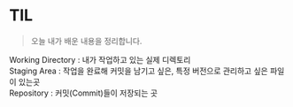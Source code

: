 # TIL
> 오늘 내가 배운 내용을 정리합니다. 

Working Directory : 내가 작업하고 있는 실제 디렉토리   
Staging Area : 작업을 완료해 커밋을 남기고 싶은, 특정 버전으로 관리하고 싶은 파일이 있는곳   
Repository  : 커밋(Commit)들이 저장되는 곳